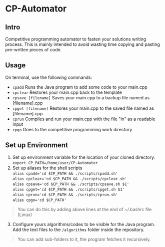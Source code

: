 ﻿# CP-Automator

## Intro
Competitive programming automator to fasten your solutions writing process. This is mainly intended to avoid wasting time copying and pasting pre-written pieces of code. 

## Usage
On terminal, use the following commands:
 - `cpadd`
Runs the Java program to add some code to your main.cpp
 - `cpclear`
 Restores your main.cpp back to the template
 - `cpsave [filename]`
  Saves your main.cpp to a backup file named as [filename].cpp
 - `cpget [filename]`
 Restores your main.cpp to the saved file named as [filename].cpp
 - `cprun`
 Compiles and run your main.cpp with the file "in" as a readable input
  - `cpgo`
 Goes to the competitive programming work directory
## Set up Environment
 1. Set up environment variable for the location of your cloned directory.\
 `export CP_PATH=/home/user/CP-Automator`
2. Set up aliases for the shell scripts\
`alias cpadd='cd $CP_PATH && ./scripts/cpadd.sh'`\
`alias cpclear='cd $CP_PATH && ./scripts/cpclear.sh'`\
`alias cpsave='cd $CP_PATH && ./scripts/cpsave.sh $1'`\
`alias cpget='cd $CP_PATH && ./scripts/cpget.sh $1'`\
`alias cprun='cd $CP_PATH && ./scripts/cprun.sh'`\
`alias cpgo='cd $CP_PATH'`
>You can do this by adding above lines at the end of ~/.bashrc file (Linux)
3. Configure yours algorithms/codes to be visible for the Java program.
Add the text files to the `/algorithms` folder inside the repository.
> You can add sub-folders to it, the program fetches it recursively.
